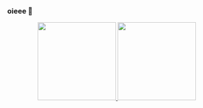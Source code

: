### oieee 🐣

<div align="center">
  <a href="https://github.com/brubabarbosa">
  <img height="180em" src="https://github-readme-stats.vercel.app/api?username=brubabarbosa&show_icons=true&theme=dracula&include_all_commits=true&count_private=true"/>
  <img height="180em" src="https://github-readme-stats.vercel.app/api/top-langs/?username=brubabarbosa&layout=compact&langs_count=7&theme=dracula"/>
</div>

<!--
**brubabarbosa/brubabarbosa** is a ✨ _special_ ✨ repository because its `README.md` (this file) appears on your GitHub profile.

Here are some ideas to get you started:

- 🔭 I’m currently working on ...
- 🌱 I’m currently learning ...
- 👯 I’m looking to collaborate on ...
- 🤔 I’m looking for help with ...
- 💬 Ask me about ...
- 📫 How to reach me: ...
- 😄 Pronouns: ...
- ⚡ Fun fact: ...
-->

